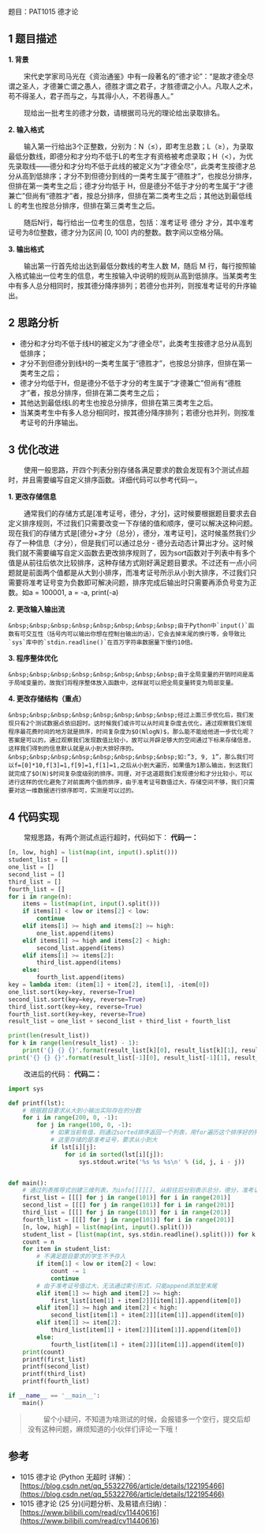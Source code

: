 题目：PAT1015 德才论
## 1 题目描述
**1. 背景**

&nbsp;&nbsp;&nbsp;&nbsp;&nbsp;&nbsp;&nbsp;&nbsp;宋代史学家司马光在《资治通鉴》中有一段著名的“德才论”：“是故才德全尽谓之圣人，才德兼亡谓之愚人，德胜才谓之君子，才胜德谓之小人。凡取人之术，苟不得圣人，君子而与之，与其得小人，不若得愚人。”

&nbsp;&nbsp;&nbsp;&nbsp;&nbsp;&nbsp;&nbsp;&nbsp;现给出一批考生的德才分数，请根据司马光的理论给出录取排名。

**2. 输入格式**

&nbsp;&nbsp;&nbsp;&nbsp;&nbsp;&nbsp;&nbsp;&nbsp;输入第一行给出3个正整数，分别为：N（≤），即考生总数；L（≥），为录取最低分数线，即德分和才分均不低于L的考生才有资格被考虑录取；H（<），为优先录取线——德分和才分均不低于此线的被定义为“才德全尽”，此类考生按德才总分从高到低排序；才分不到但德分到线的一类考生属于“德胜才”，也按总分排序，但排在第一类考生之后；德才分均低于 H，但是德分不低于才分的考生属于“才德兼亡”但尚有“德胜才”者，按总分排序，但排在第二类考生之后；其他达到最低线 L 的考生也按总分排序，但排在第三类考生之后。

&nbsp;&nbsp;&nbsp;&nbsp;&nbsp;&nbsp;&nbsp;&nbsp;随后N行，每行给出一位考生的信息，包括：准考证号 德分 才分，其中准考证号为8位整数，德才分为区间 [0, 100] 内的整数。数字间以空格分隔。

**3. 输出格式**

&nbsp;&nbsp;&nbsp;&nbsp;&nbsp;&nbsp;&nbsp;&nbsp;输出第一行首先给出达到最低分数线的考生人数 M，随后 M 行，每行按照输入格式输出一位考生的信息，考生按输入中说明的规则从高到低排序。当某类考生中有多人总分相同时，按其德分降序排列；若德分也并列，则按准考证号的升序输出。

## 2 思路分析

- 德分和才分均不低于线H的被定义为“才德全尽”，此类考生按德才总分从高到低排序；
- 才分不到但德分到线H的一类考生属于“德胜才”，也按总分排序，但排在第一类考生之后； 
- 德才分均低于H，但是德分不低于才分的考生属于“才德兼亡”但尚有“德胜才”者，按总分排序，但排在第二类考生之后；
- 其他达到最低线L的考生也按总分排序，但排在第三类考生之后。
- 当某类考生中有多人总分相同时，按其德分降序排列；若德分也并列，则按准考证号的升序输出。



## 3 优化改进

&nbsp;&nbsp;&nbsp;&nbsp;&nbsp;&nbsp;&nbsp;&nbsp;使用一般思路，开四个列表分别存储各满足要求的数会发现有3个测试点超时，并且需要编写自定义排序函数。详细代码可以参考代码一。

**1. 更改存储信息**
   
   &nbsp;&nbsp;&nbsp;&nbsp;&nbsp;&nbsp;&nbsp;&nbsp;通常我们的存储方式是[准考证号，德分，才分]，这时候要根据题目要求去自定义排序规则，不过我们只需要改变一下存储的值和顺序，便可以解决这种问题。
   现在我们的存储方式是[德分+才分（总分），德分，准考证号]，这时候虽然我们少存了一种信息（才分），但是我们可以通过总分 - 德分去动态计算出才分。这时候我们就不需要编写自定义函数去更改排序规则了，因为sort函数对于列表中有多个值是从前往后依次比较排序，这种存储方式刚好满足题目要求。不过还有一点小问题就是前面两个值都是从大到小排序，而准考证号所示从小到大排序，不过我们只需要将准考证号变为负数即可解决问题，排序完成后输出时只需要再添负号变为正数。如a = 100001, a = -a, print(-a)

**2. 更改输入输出流**

    &nbsp;&nbsp;&nbsp;&nbsp;&nbsp;&nbsp;&nbsp;&nbsp;由于Python中`input()`函数有可交互性（括号内可以输出你想在控制台输出的话），它会去掉末尾的换行等，会导致比`sys`库中的`stdin.readline()`在百万字符串数据量下慢约10倍。

**3. 程序整体优化**

    &nbsp;&nbsp;&nbsp;&nbsp;&nbsp;&nbsp;&nbsp;&nbsp;由于全局变量的开销时间是高于局域变量的，故我们将程序整体放入函数中，这样就可以把全局变量转变为局部变量。

**4. 更改存储结构（重点）**

    &nbsp;&nbsp;&nbsp;&nbsp;&nbsp;&nbsp;&nbsp;&nbsp;经过上面三步优化后，我们发现只有2个测试数据点依旧超时。这时候我们或许可以从时间复杂度去优化，通过观察我们发现程序最花费时间的地方就是排序，时间复杂度为$O(NlogN)$，那么能不能给他进一步优化呢？答案是可以的，通过观察我们发现数值比较小，故可以开辟足够大的空间通过下标来存储信息，这样我们得到的信息默认就是从小到大排好序的。
    &nbsp;&nbsp;&nbsp;&nbsp;&nbsp;&nbsp;&nbsp;&nbsp;如:“3, 9, 1”，那么我们可以f=[0]*10,f[3]=1,f[9]=1,f[1]=1,之后从小到大遍历，如果值为1那么输出，到这我们就完成了$O(N)$时间复杂度级别的排序。同理，对于这道题我们发现德分和才分比较小，可以进行这样的优化避免了对前面两个值的排序，由于准考证号数值过大，存储空间不够，我们只需要对这一维数据进行排序即可，实测是可以过的。

## 4 代码实现
&nbsp;&nbsp;&nbsp;&nbsp;&nbsp;&nbsp;&nbsp;&nbsp;常规思路，有两个测试点运行超时，代码如下：
**代码一：**
```python
[n, low, high] = list(map(int, input().split()))
student_list = []
one_list = []
second_list = []
third_list = []
fourth_list = []
for i in range(n):
    items = list(map(int, input().split()))
    if items[1] < low or items[2] < low:
        continue
    elif items[1] >= high and items[2] >= high:
        one_list.append(items)
    elif items[1] >= high and items[2] < high:
        second_list.append(items)
    elif items[1] >= items[2]:
        third_list.append(items)
    else:
        fourth_list.append(items)
key = lambda item: (item[1] + item[2], item[1], -item[0])
one_list.sort(key=key, reverse=True)
second_list.sort(key=key, reverse=True)
third_list.sort(key=key, reverse=True)
fourth_list.sort(key=key, reverse=True)
result_list = one_list + second_list + third_list + fourth_list

print(len(result_list))
for k in range(len(result_list) - 1):
    print('{} {} {}'.format(result_list[k][0], result_list[k][1], result_list[k][2]))
print('{} {} {}'.format(result_list[-1][0], result_list[-1][1], result_list[-1][2]), end='')
```

&nbsp;&nbsp;&nbsp;&nbsp;&nbsp;&nbsp;&nbsp;&nbsp;改进后的代码：
**代码二：**
```python
import sys

def printf(lst):
    # 根据题目要求从大到小输出实际存在的分数
    for i in range(200, 0, -1):
        for j in range(100, 0, -1):
            # 如果当前有值，则通过sorted排序返回一个列表，用for遍历这个排序好的列表依次输出即可
            # 这里存储的是准考证号，要求从小到大
            if lst[i][j]:
                for id in sorted(lst[i][j]):
                    sys.stdout.write('%s %s %s\n' % (id, j, i - j))


def main():
    # 通过列表推导式创建三维列表，为info[][][], 从前往后分别表示总分，德分，准考证号
    first_list = [[[] for j in range(101)] for i in range(201)]
    second_list = [[[] for j in range(101)] for i in range(201)]
    third_list = [[[] for j in range(101)] for i in range(201)]
    fourth_list = [[[] for j in range(101)] for i in range(201)]
    [n, low, high] = list(map(int, input().split()))
    student_list = [list(map(int, sys.stdin.readline().split())) for k in range(n)]
    count = n
    for item in student_list:
        # 不满足题目要求的学生不予存入
        if item[1] < low or item[2] < low:
            count -= 1
            continue
        # 由于准考证号值过大，无法通过索引形式，只能append添加至末尾
        elif item[1] >= high and item[2] >= high:
            first_list[item[1] + item[2]][item[1]].append(item[0])
        elif item[1] >= high and item[2] < high:
            second_list[item[1] + item[2]][item[1]].append(item[0])
        elif item[1] >= item[2]:
            third_list[item[1] + item[2]][item[1]].append(item[0])
        else:
            fourth_list[item[1] + item[2]][item[1]].append(item[0])
    print(count)
    printf(first_list)
    printf(second_list)
    printf(third_list)
    printf(fourth_list)

if __name__ == '__main__':
    main()
```

> &nbsp;&nbsp;&nbsp;&nbsp;&nbsp;&nbsp;&nbsp;&nbsp;留个小疑问，不知道为啥测试的时候，会报错多一个空行，提交后却没有这种问题，麻烦知道的小伙伴们评论一下哦！


## 参考
- 1015 德才论 (Python 无超时 详解）：[https://blog.csdn.net/qq_55322766/article/details/122195466](https://blog.csdn.net/qq_55322766/article/details/122195466)
- 1015 德才论 (25 分)(问题分析、及易错点归纳)：[https://www.bilibili.com/read/cv11440616](https://www.bilibili.com/read/cv11440616)